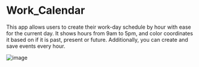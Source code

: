# Work_Calendar

This app allows users to create their work-day schedule by hour with ease for the current day. It shows hours from 9am to 5pm, and color coordinates it based on if it is past, present or future. Additionally, you can create and save events every hour.

![image](https://github.com/mjthurber/Work_Calendar/assets/141422572/fb65b51f-9460-41ec-acd9-8bc60ac3aa3d)
